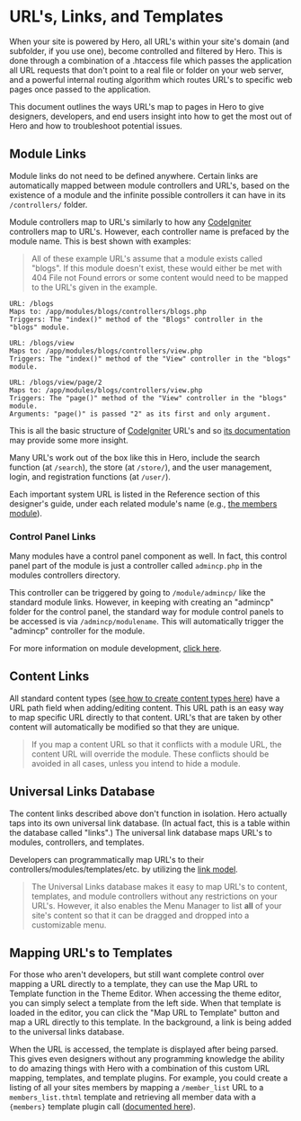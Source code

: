# URL's, Links, and Templates

When your site is powered by Hero, all URL's within your site's domain (and subfolder, if you use one), become controlled and filtered by Hero.  This is done through a combination of a .htaccess file which passes the application all URL requests that don't point to a real file or folder on your web server, and a powerful internal routing algorithm which routes URL's to specific web pages once passed to the application.

This document outlines the ways URL's map to pages in Hero to give designers, developers, and end users insight into how to get the most out of Hero and how to troubleshoot potential issues.

## Module Links

Module links do not need to be defined anywhere.  Certain links are automatically mapped between module controllers and URL's, based on the existence of a module and the infinite possible controllers it can have in its `/controllers/` folder.

Module controllers map to URL's similarly to how any [CodeIgniter](/docs/developers/codeigniter.md) controllers map to URL's.  However, each controller name is prefaced by the module name.  This is best shown with examples:

> All of these example URL's assume that a module exists called "blogs".  If this module doesn't exist, these would either be met with 404 File not Found errors or some content would need to be mapped to the URL's given in the example.

```
URL: /blogs
Maps to: /app/modules/blogs/controllers/blogs.php
Triggers: The "index()" method of the "Blogs" controller in the "blogs" module.
```

```
URL: /blogs/view
Maps to: /app/modules/blogs/controllers/view.php
Triggers: The "index()" method of the "View" controller in the "blogs" module.
```

```
URL: /blogs/view/page/2
Maps to: /app/modules/blogs/controllers/view.php
Triggers: The "page()" method of the "View" controller in the "blogs" module.
Arguments: "page()" is passed "2" as its first and only argument.
```

This is all the basic structure of [CodeIgniter](/docs/developers/codeigniter.md) URL's and so [its documentation](http://www.codeigniter.com) may provide some more insight.

Many URL's work out of the box like this in Hero, include the search function (at `/search`), the store (at `/store/`), and the user management, login, and registration functions (at `/user/`).

Each important system URL is listed in the Reference section of this designer's guide, under each related module's name (e.g., [the members module](/docs/designers/reference/members.md)).

### Control Panel Links

Many modules have a control panel component as well.  In fact, this control panel part of the module is just a controller called `admincp.php` in the modules controllers directory.

This controller can be triggered by going to `/module/admincp/` like the standard module links.  However, in keeping with creating an "admincp" folder for the control panel, the standard way for module control panels to be accessed is via `/admincp/modulename`.  This will automatically trigger the "admincp" controller for the module.

For more information on module development, [click here](/docs/developers/modules.md).

## Content Links

All standard content types ([see how to create content types here](/docs/publishing/content.md)) have a URL path field when adding/editing content.  This URL path is an easy way to map specific URL directly to that content.  URL's that are taken by other content will automatically be modified so that they are unique.

> If you map a content URL so that it conflicts with a module URL, the content URL will override the module.  These conflicts should be avoided in all cases, unless you intend to hide a module.

## Universal Links Database

The content links described above don't function in isolation.  Hero actually taps into its own universal link database.  (In actual fact, this is a table within the database called "links".)  The universal link database maps URL's to modules, controllers, and templates.

Developers can programmatically map URL's to their controllers/modules/templates/etc. by utilizing the [link model](/docs/developers/reference/link_model.md).

> The Universal Links database makes it easy to map URL's to content, templates, and module controllers without any restrictions on your URL's.  However, it also enables the Menu Manager to list **all** of your site's content so that it can be dragged and dropped into a customizable menu.

## Mapping URL's to Templates

For those who aren't developers, but still want complete control over mapping a URL directly to a template, they can use the Map URL to Template function in the Theme Editor.  When accessing the theme editor, you can simply select a template from the left side.  When that template is loaded in the editor, you can click the "Map URL to Template" button and map a URL directly to this template.  In the background, a link is being added to the universal links database.

When the URL is accessed, the template is displayed after being parsed.  This gives even designers without any programming knowledge the ability to do amazing things with Hero with a combination of this custom URL mapping, templates, and template plugins.  For example, you could create a listing of all your sites members by mapping a `/member_list` URL to a `members_list.thtml` template and retrieving all member data with a `{members}` template plugin call ([documented here](/docs/designers/reference/members.md)).